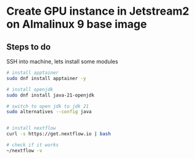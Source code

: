 # Create GPU instance in Jetstream2 on Almalinux 9  base image

## Steps to do

SSH into machine, lets install some modules


```bash
# install apptainer
sudo dnf install apptainer -y

# install openjdk
sudo dnf install java-21-openjdk

# switch to open jdk to jdk 21
sudo alternatives --config java


# install nextflow
curl -s https://get.nextflow.io | bash

# check if it works
~/nextflow -v


```
